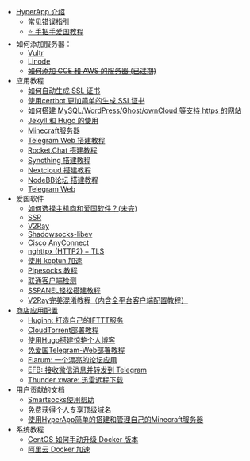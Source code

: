 * [HyperApp 介绍](README.md)
    * [常见错误指引](faq.md)
    * [⭐️ 手把手爱国教程](proxy/get-started.md)
* 如何添加服务器：
    * [Vultr](vendors.md#vultr)
    * [Linode](vendors.md#linode)
    * [~~如何添加 GCE 和 AWS 的服务器 (已过期)~~](Add-Sever-Cloud.md)
* 应用教程
    * [如何自动生成 SSL 证书](SSL.md)
    * [使用certbot 更加简单的生成 SSL证书](developer/certbot.md)
    * [如何搭建 MySQL/WordPress/Ghost/ownCloud 等支持 https 的网站](Get-Started.md)
    * [Jekyll 和 Hugo 的使用](static-site.md)
    * [Minecraft服务器](RD_MinecraftServerBuilding.md)
    * [Telegram Web 搭建教程](telegram-web.md)
    * [Rocket.Chat 搭建教程](rocket-chat.md)
    * [Syncthing 搭建教程](syncthing.md)
    * [Nextcloud 搭建教程](nextcloud.md)
    * [NodeBB论坛 搭建教程](nodebb.md)
    * [Telegram Web](telegram.md)
* 爱国软件
    * [如何选择主机商和爱国软件？(未完)](GFW.md)
    * [SSR](SSR.md)
    * [V2Ray](V2Ray.md)
    * [Shadowsocks-libev](ss-libev.md)
    * [Cisco AnyConnect](ocserv.md)
    * [nghttpx (HTTP2) + TLS](nghttpx.md)
    * [使用 kcptun 加速](kcptun.md)
    * [Pipesocks 教程](Pipesocks.md)
    * [联通客户端检测](proxy/unicom.md)
    * [SSPANEL轻松搭建教程](panel.md)
    * [V2Ray完美混淆教程（内含全平台客户端配置教程）](V2ray+Websocket.md)
* [商店应用配置](Apps.md)
    - [Huginn: 打造自己的IFTTT服务](Apps.md#huginn)
    - [CloudTorrent部署教程](Bt.md)
    - [使用Hugo搭建惊艳个人博客](Hugo.md)
    - [免爱国Telegram-Web部署教程](telegram.md)
    - [Flarum: 一个漂亮的论坛应用](Apps.md#flarum)
    - [EFB: 接收微信消息并转发到 Telegram](Apps.md#efb)    
    - [Thunder xware: 迅雷远程下载](Apps.md#thunder-xware)
* 用户贡献的文档
   - [Smartsocks使用帮助](Smartsocks-help.md)
   - [免费获得个人专享顶级域名](Get-Domain.md)
   - [使用HyperApp简单的搭建和管理自己的Minecraft服务器](RD_MinecraftServerBuilding.md)
* 系统教程
   * [CentOS 如何手动升级 Docker 版本](centos-upgrade-docker.md)
   * [阿里云 Docker 加速](Aliyun-docker.md)


